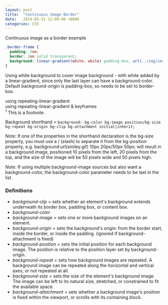 ```yaml
---
layout: post
title:  "Continuous Image Border"
date:   2019-05-31 12:00:00 +0000
categories: CSS
---
```

<div class="default-grid border-frame">
 Continuous image as a border example
</div>

```css
.border-frame {
  padding: 2em;
  border: 2em solid transparent;
  background: linear-gradient(white, white) padding-box, url(../img/image.jpg) border-box 0 /cover;
}
```

Using white background to cover image background - with white added by a linear-gradient, since only the last layer can have a background-color.
Default background-origin is padding-box, so needs to be set to border-box.

<div class="default-grid gradient-pattern">
 using repeating-linear-gradient
</div>

<div class="default-grid marching-ants">
 using repeating-linear-gradient & keyframes
</div>

<div class="footnote">
  <sup>1</sup> This is a footnote.
</div>


Background shorthand =
`background: bg-color bg-image position/bg-size bg-repeat bg-origin bg-clip bg-attachment initial|inherit;`

*Note:* If one of the properties in the shorthand declaration is the bg-size property, you must use a / (slash) to separate it from the bg-position property, e.g. background:url(smiley.gif) 10px 20px/50px 50px; will result in a background image, positioned 10 pixels from the left, 20 pixels from the top, and the size of the image will be 50 pixels wide and 50 pixels high.

*Note:* If using multiple background-image sources but also want a background-color, the background-color parameter needs to be last in the list.

### Definitions
- *background-clip* = sets whether an element's background extends underneath its border box, padding box, or content box.
- *background-color*
- *background-image* = sets one or more background images on an element.
- *background-origin* =  sets the background's origin: from the border start, inside the border, or inside the padding. (ignored if background-attachment is fixed)
- *background-position* = sets the initial position for each background image. The position is relative to the position layer set by background-origin.
- *background-repeat* = sets how background images are repeated. A background image can be repeated along the horizontal and vertical axes, or not repeated at all.
- *background-size* = sets the size of the element's background image. The image can be left to its natural size, stretched, or constrained to fit the available space.
- *background-attachment* = sets whether a background image's position is fixed within the viewport, or scrolls with its containing block.
